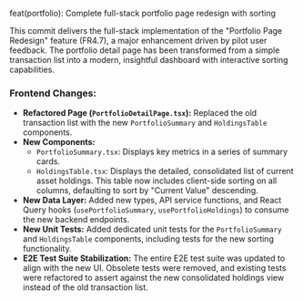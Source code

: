 feat(portfolio): Complete full-stack portfolio page redesign with sorting

This commit delivers the full-stack implementation of the "Portfolio Page Redesign" feature (FR4.7), a major enhancement driven by pilot user feedback. The portfolio detail page has been transformed from a simple transaction list into a modern, insightful dashboard with interactive sorting capabilities.

### Frontend Changes:
- **Refactored Page (`PortfolioDetailPage.tsx`):** Replaced the old transaction list with the new `PortfolioSummary` and `HoldingsTable` components.
- **New Components:**
    - `PortfolioSummary.tsx`: Displays key metrics in a series of summary cards.
    - `HoldingsTable.tsx`: Displays the detailed, consolidated list of current asset holdings. This table now includes client-side sorting on all columns, defaulting to sort by "Current Value" descending.
- **New Data Layer:** Added new types, API service functions, and React Query hooks (`usePortfolioSummary`, `usePortfolioHoldings`) to consume the new backend endpoints.
- **New Unit Tests:** Added dedicated unit tests for the `PortfolioSummary` and `HoldingsTable` components, including tests for the new sorting functionality.
- **E2E Test Suite Stabilization:** The entire E2E test suite was updated to align with the new UI. Obsolete tests were removed, and existing tests were refactored to assert against the new consolidated holdings view instead of the old transaction list.
